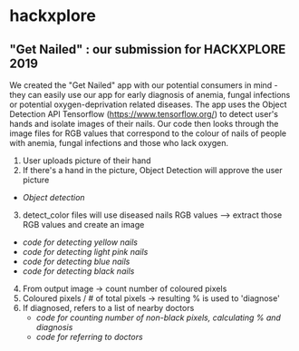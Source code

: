 # hackxplore
## "Get Nailed" : our submission for HACKXPLORE 2019

We created the "Get Nailed" app with our potential consumers in mind - they can easily use our app for early diagnosis of anemia, fungal infections or potential oxygen-deprivation related diseases. The app uses the Object Detection API Tensorflow (https://www.tensorflow.org/) to detect user's hands and isolate images of their nails. Our code then looks through the image files for RGB values that correspond to the colour of nails of people with anemia, fungal infections and those who lack oxygen.

1. User uploads picture of their hand
2. If there's a hand in the picture, Object Detection will approve the user picture
  - *Object detection*
3. detect_color files will use diseased nails RGB values --> extract those RGB values and create an image
  - *code for detecting yellow nails*
  - *code for detecting light pink nails*
  - *code for detecting blue nails*
  - *code for detecting black nails*
4. From output image -> count number of coloured pixels
5. Coloured pixels / # of total pixels -> resulting % is used to 'diagnose'
6. If diagnosed, refers to a list of nearby doctors
    - *code for counting number of non-black pixels, calculating % and diagnosis*
    - *code for referring to doctors* 
